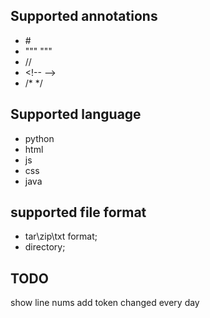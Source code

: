 ## Supported annotations
- \#
- """  """
- //
- \<!--  -->
- /*  */
## Supported language
- python
- html
- js
- css
- java
## supported file format
- tar\zip\txt format;
- directory;

## TODO
show line nums
add token changed every day